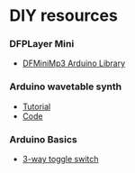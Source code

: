 # DIY resources

### DFPLayer Mini
- [DFMiniMp3 Arduino Library](https://github.com/Makuna/DFMiniMp3)

### Arduino wavetable synth
- [Tutorial](http://www.instructables.com/id/Turn-your-Arduino-into-a-4-voice-wavetable-synth-w/)
- [Code](https://github.com/dzlonline/the_synth)

### Arduino Basics
- [3-way toggle switch](http://fritzing.org/projects/3-way-rocker-switch-led-control-tutorial)
